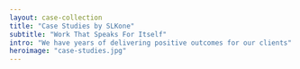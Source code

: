 ```yaml
---
layout: case-collection
title: "Case Studies by SLKone"
subtitle: "Work That Speaks For Itself"
intro: "We have years of delivering positive outcomes for our clients"
heroimage: "case-studies.jpg"
---
```

